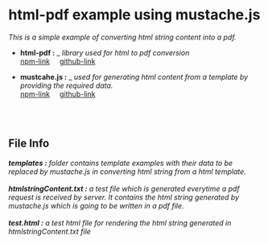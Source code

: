 
# html-pdf example using mustache.js

_This is a simple example of converting html string content into a pdf._

- **html-pdf :** _  _library used for html to pdf conversion_ <br />
[npm-link](https://www.npmjs.com/package/html-pdf "npm: html-pdf")  &nbsp; &nbsp; [github-link](https://github.com/marcbachmann/node-html-pdf "github : html-pdf")

- **mustcahe.js :** _ _used for generating html content from a template by providing the required data._ <br />
[npm-link](https://www.npmjs.com/package/mustache "npm: mustache")  &nbsp; &nbsp; [github-link](https://github.com/janl/mustache.js "github: mustache")
<br />
<br />

## File Info
 _**templates :**_ _folder contains template examples with their data to be replaced by mustache.js in converting html string from a html template._ <br /><br />
 _**htmlstringContent.txt :**_ _a test file which is generated everytime a pdf request is received by server. It contains the html string generated by mustache.js which is going to be written in a pdf file._ <br /><br />
 _**test.html :**_ _a test html file for rendering the html string generated in htmlstringContent.txt file_
